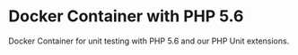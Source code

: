 # Docker Container with PHP 5.6

Docker Container for unit testing with PHP 5.6 and our PHP Unit extensions.
